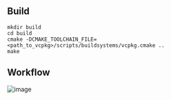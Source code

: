 
## Build

```
mkdir build
cd build
cmake -DCMAKE_TOOLCHAIN_FILE=<path_to_vcpkg>/scripts/buildsystems/vcpkg.cmake ..
make
```

## Workflow

![image](https://user-images.githubusercontent.com/8450091/236643050-65cbefb7-5162-4ff5-b952-374a1c945e26.png)
